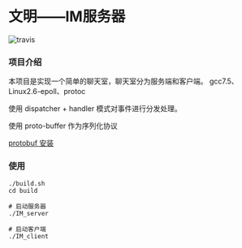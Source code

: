 # 文明——IM服务器
![travis](https://travis-ci.org/MMMMMMMingor/IM_server.svg?branch=master)
### 项目介绍

本项目是实现一个简单的聊天室，聊天室分为服务端和客户端。
gcc7.5、Linux2.6-epoll、protoc

使用 dispatcher + handler 模式对事件进行分发处理。

使用 proto-buffer 作为序列化协议

[protobuf 安装](https://github.com/protocolbuffers/protobuf/tree/master/src)

### 使用
```shell
./build.sh
cd build

# 启动服务器
./IM_server 

# 启动客户端
./IM_client 

```

